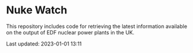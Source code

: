 # Nuke Watch

This repository includes code for retrieving the latest information available on the output of EDF nuclear power plants in the UK.

Last updated: 2023-01-01 13:11